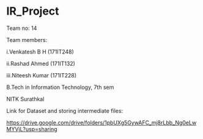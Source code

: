 # IR_Project


Team no: 14


Team members:

i.Venkatesh B H (171IT248)

ii.Rashad Ahmed (171IT132)

iii.Niteesh Kumar (171IT228)


B.Tech in Information Technology, 7th sem


NITK Surathkal


Link for Dataset and storing intermediate files:

https://drive.google.com/drive/folders/1pbUXg5GywAFC_mj8rLbb_Ng0eLwMYVjL?usp=sharing
